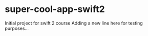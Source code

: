 # super-cool-app-swift2
Initial project for swift 2 course
Adding a new line here for testing purposes...
